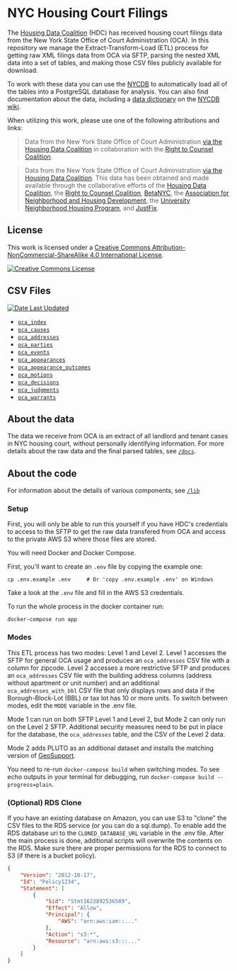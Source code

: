 # NYC Housing Court Filings

The [Housing Data Coalition](https://www.housingdatanyc.org/) (HDC) has received housing court filings data from the New York State Office of Court Administration (OCA). In this repository we manage the Extract-Transform-Load (ETL) process for getting raw XML filings data from OCA via SFTP, parsing the nested XML data into a set of tables, and making those CSV files publicly available for download.

To work with these data you can use the [NYCDB](https://github.com/nycdb/nycdb) to automatically load all of the tables into a PostgreSQL database for analysis. You can also find documentation about the data, including a [data dictionary](https://docs.google.com/spreadsheets/d/1GMDomQr8gEave6uLpLby9gQU0oMoGRL39kQdNbBJEqE) on the [NYCDB wiki](https://github.com/nycdb/nycdb/wiki/Dataset:-OCA-Housing-Court-Records).

When utilizing this work, please use one of the following attributions and links:

> Data from the New York State Office of Court Administration [via the Housing Data Coalition](https://github.com/housing-data-coalition/oca) in collaboration with the [Right to Counsel Coalition](https://www.righttocounselnyc.org/).

> Data from the New York State Office of Court Administration [via the Housing Data Coalition](https://github.com/housing-data-coalition/oca). This data has been obtained and made available through the collaborative efforts of the [Housing Data Coalition](https://www.housingdatanyc.org/), the [Right to Counsel Coalition](https://www.righttocounselnyc.org/), [BetaNYC](https://beta.nyc/), the [Association for Neighborhood and Housing Development](https://anhd.org/), the [University Neighborhood Housing Program](https://unhp.org), and [JustFix](https://www.justfix.org/).

## License 

This work is licensed under a [Creative Commons Attribution-NonCommercial-ShareAlike 4.0 International License](http://creativecommons.org/licenses/by-nc-sa/4.0/). 

<a rel="license" href="http://creativecommons.org/licenses/by-nc-sa/4.0/"><img alt="Creative Commons License" style="border-width:0" src="https://i.creativecommons.org/l/by-nc-sa/4.0/88x31.png" /></a>

## CSV Files

[![Date Last Updated](https://oca-data.s3.amazonaws.com/public/last-updated-shield.png)](https://oca-data.s3.amazonaws.com/public/last-updated-date.txt)

* [`oca_index`](https://s3.amazonaws.com/oca-data/public/oca_index.csv)
* [`oca_causes`](https://s3.amazonaws.com/oca-data/public/oca_causes.csv)
* [`oca_addresses`](https://s3.amazonaws.com/oca-data/public/oca_addresses.csv)
* [`oca_parties`](https://s3.amazonaws.com/oca-data/public/oca_parties.csv)
* [`oca_events`](https://s3.amazonaws.com/oca-data/public/oca_events.csv)
* [`oca_appearances`](https://s3.amazonaws.com/oca-data/public/oca_appearances.csv)
* [`oca_appearance_outcomes`](https://s3.amazonaws.com/oca-data/public/oca_appearance_outcomes.csv)
* [`oca_motions`](https://s3.amazonaws.com/oca-data/public/oca_motions.csv)
* [`oca_decisions`](https://s3.amazonaws.com/oca-data/public/oca_decisions.csv)
* [`oca_judgments`](https://s3.amazonaws.com/oca-data/public/oca_judgments.csv)
* [`oca_warrants`](https://s3.amazonaws.com/oca-data/public/oca_warrants.csv)


## About the data

The data we receive from OCA is an extract of all landlord and tenant cases in NYC housing court, without personally identifying information. For more details about the raw data and the final parsed tables, see [`/docs`](/docs).

## About the code

For information about the details of various components, see [`/lib`](/lib)

### Setup

First, you will only be able to run this yourself if you have HDC's credentials to access to the SFTP to get the raw data transfered from OCA and access to the private AWS S3 where those files are stored. 

You will need Docker and Docker Compose.

First, you'll want to create an `.env` file by copying the example one:

```
cp .env.example .env     # Or 'copy .env.example .env' on Windows
```

Take a look at the `.env` file and fill in the AWS S3 credentials.


To run the whole process in the docker container run:

```
docker-compose run app
```

### Modes

This ETL process has two modes: Level 1 and Level 2. Level 1 accesses the SFTP for general OCA usage and produces an `oca_addresses` CSV file with a column for zipcode. Level 2 accesses a more restrictive SFTP and produces an `oca_addresses` CSV file with the building address columns (address without apartment or unit number) and an additional `oca_addresses_with_bbl` CSV file that only displays rows and data if the Borough-Block-Lot (BBL) or tax lot has 10 or more units. To switch between modes, edit the `MODE` variable in the .env file.

Mode 1 can run on both SFTP Level 1 and Level 2, but Mode 2 can only run on the Level 2 SFTP. Additional security measures need to be put in place for the database, the `oca_addresses` table, and the CSV of the Level 2 data.

Mode 2 adds PLUTO as an additional dataset and installs the matching version of [GeoSupport](https://www.nyc.gov/site/planning/data-maps/open-data/dwn-gde-home.page).

You need to re-run `docker-compose build` when switching modes. To see echo outputs in your terminal for debugging, run `docker-compose build --progress=plain`.

### (Optional) RDS Clone

If you have an existing database on Amazon, you can use S3 to "clone" the CSV files to the RDS service (or you can do a sql.dump). To enable add  the RDS database uri to the `CLONED_DATABASE_URL` variable in the .env file. After the main process is done, additional scripts will overwrite the contents on the RDS. Make sure there are proper permissions for the RDS to connect to S3 (if there is a bucket policy).

```json
{
    "Version": "2012-10-17",
    "Id": "Policy1234",
    "Statement": [
        {
            "Sid": "Stmt1623892536589",
            "Effect": "Allow",
            "Principal": {
                "AWS": "arn:aws:iam::..."
            },
            "Action": "s3:*",
            "Resource": "arn:aws:s3:::..."
        }
    ]
}
```